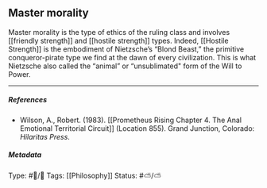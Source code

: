 ## Master morality  # 

Master morality is the type of ethics of the ruling class and involves [[friendly strength]] and [[hostile strength]] types. Indeed, [[Hostile Strength]] is the embodiment of Nietzsche’s “Blond Beast,” the primitive conqueror-pirate type we find at the dawn of every civilization. This is what Nietzsche also called the “animal” or “unsublimated" form of the Will to Power.

___

##### References

- Wilson, A., Robert. (1983). [[Prometheus Rising Chapter 4. The Anal Emotional Territorial Circuit]] (Location 855). Grand Junction, Colorado: _Hilaritas Press_.

##### Metadata

Type: #🔵/🔵 
Tags: [[Philosophy]] 
Status: #⛅️/⛅️